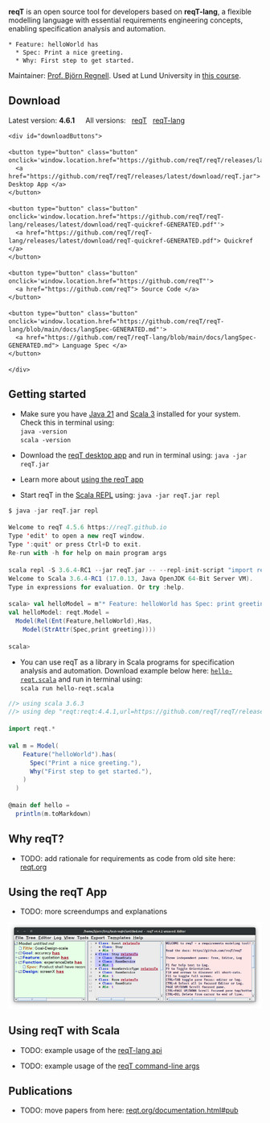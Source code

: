 **reqT** is an open source tool for developers based on **reqT-lang**, a flexible modelling language with essential requirements engineering concepts, enabling specification analysis and automation. 

```
* Feature: helloWorld has 
  * Spec: Print a nice greeting.
  * Why: First step to get started.
```

Maintainer: [Prof. Björn Regnell](https://cs.lth.se/bjorn-regnell). 
Used at Lund University in [this course](https://cs.lth.se/krav). 


## Download

Latest version: <b>
4.6.1
</b> &emsp; All versions: &nbsp; [reqT](https://github.com/reqT/reqT/releases) &nbsp; [reqT-lang](https://github.com/reqT/reqT-lang/releases)


```{=html}
<div id="downloadButtons">

<button type="button" class="button" onclick='window.location.href="https://github.com/reqT/reqT/releases/latest/download/reqT.jar"'>
  <a href="https://github.com/reqT/reqT/releases/latest/download/reqT.jar"> Desktop App </a>
</button>

<button type="button" class="button" onclick='window.location.href="https://github.com/reqT/reqT-lang/releases/latest/download/reqT-quickref-GENERATED.pdf"'>
  <a href="https://github.com/reqT/reqT-lang/releases/latest/download/reqT-quickref-GENERATED.pdf"> Quickref </a>
</button>

<button type="button" class="button" onclick='window.location.href="https://github.com/reqT"'>
  <a href="https://github.com/reqT"> Source Code </a>
</button>

<button type="button" class="button" onclick='window.location.href="https://github.com/reqT/reqT-lang/blob/main/docs/langSpec-GENERATED.md"'>
  <a href="https://github.com/reqT/reqT-lang/blob/main/docs/langSpec-GENERATED.md"> Language Spec </a>
</button>

</div>

```



## Getting started
* Make sure you have [Java 21](https://adoptium.net/temurin/releases/?package=jdk&version=21) and [Scala 3](https://www.scala-lang.org/download/) installed for your system. Check this in terminal using: </br>`java -version`</br>`scala -version`

* Download the [reqT desktop app](https://github.com/reqT/reqT/releases/latest/download/reqT.jar) and run in terminal using: `java -jar reqT.jar` 

* Learn more about [using the reqT app](#using-the-reqt-app)

* Start reqT in the [Scala REPL](https://docs.scala-lang.org/scala3/book/taste-repl.html) using: `java -jar reqT.jar repl`

```scala
$ java -jar reqT.jar repl

Welcome to reqT 4.5.6 https://reqT.github.io
Type 'edit' to open a new reqT window.
Type ':quit' or press Ctrl+D to exit.
Re-run with -h for help on main program args

scala repl -S 3.6.4-RC1 --jar reqT.jar -- --repl-init-script "import reqt.*"
Welcome to Scala 3.6.4-RC1 (17.0.13, Java OpenJDK 64-Bit Server VM).
Type in expressions for evaluation. Or try :help.

scala> val helloModel = m"* Feature: helloWorld has Spec: print greeting"
val helloModel: reqt.Model = 
  Model(Rel(Ent(Feature,helloWorld),Has,
    Model(StrAttr(Spec,print greeting))))

scala> 
```
* You can use reqT as a library in Scala programs for specification analysis and automation. Download example below here: [`hello-reqt.scala`](https://github.com/reqT/reqT.github.io/blob/master/src/hello-reqt.scala) and run in terminal using: <br> `scala run hello-reqt.scala`  

```scala
//> using scala 3.6.3
//> using dep "reqt:reqt:4.4.1,url=https://github.com/reqT/reqT/releases/download/v4.4.1/reqT-4.4.1.jar"

import reqt.*

val m = Model(
    Feature("helloWorld").has(
      Spec("Print a nice greeting."),
      Why("First step to get started."),
    )
  )

@main def hello = 
  println(m.toMarkdown)
```

## Why reqT?

* TODO: add rationale for requirements as code from old site here: [reqt.org](https://reqt.org/index.html)

## Using the reqT App

* TODO: more screendumps and explanations

![reqT Main Window](img/screen1.png)

## Using reqT with Scala

* TODO: example usage of the [reqT-lang api](https://github.com/reqT/reqT-lang)

* TODO: example usage of the [reqT command-line args](https://github.com/reqT/reqT/blob/4.x/src/main/scala/Main.scala)

## Publications

* TODO: move papers from here: [reqt.org/documentation.html#pub](https://reqt.org/documentation.html#pub)